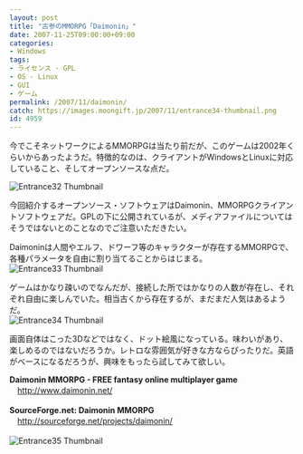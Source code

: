 ```yaml
---
layout: post
title: "古参のMMORPG「Daimonin」"
date: 2007-11-25T09:00:00+09:00
categories:
- Windows
tags: 
- ライセンス - GPL
- OS - Linux
- GUI
- ゲーム
permalink: /2007/11/daimonin/
catch: https://images.moongift.jp/2007/11/entrance34-thumbnail.png
id: 4959
---
```

今でこそネットワークによるMMORPGは当たり前だが、このゲームは2002年くらいからあったようだ。特徴的なのは、クライアントがWindowsとLinuxに対応していること、そしてオープンソースな点だ。   
  
 ![Entrance32 Thumbnail](https://images.moongift.jp/2007/11/entrance32-thumbnail.png)  
  
今回紹介するオープンソース・ソフトウェアはDaimonin、MMORPGクライアントソフトウェアだ。GPLの下に公開されているが、メディアファイルについてはそうではないとのことなのでご注意いただきたい。   
<!--more-->  
Daimoninは人間やエルフ、ドワーフ等のキャラクターが存在するMMORPGで、各種パラメータを自由に割り当てることからはじまる。   
 ![Entrance33 Thumbnail](https://images.moongift.jp/2007/11/entrance33-thumbnail.png)  
  
ゲームはかなり疎いのでなんだが、接続した所ではかなりの人数が存在し、それぞれ自由に楽しんでいた。相当古くから存在するが、まだまだ人気はあるようだ。   
 ![Entrance34 Thumbnail](https://images.moongift.jp/2007/11/entrance34-thumbnail.png)  
  
画面自体はこった3Dなどではなく、ドット絵風になっている。味わいがあり、楽しめるのではないだろうか。レトロな雰囲気が好きな方ならぴったりだ。英語がベースになるだろうが、興味をもったら試してみて欲しい。   
  
**Daimonin MMORPG - FREE fantasy online multiplayer game**   
　[http://www.daimonin.net/   
](http://www.daimonin.net/)  
**SourceForge.net: Daimonin MMORPG**   
　[http://sourceforge.net/projects/daimonin/   
](http://sourceforge.net/projects/daimonin/)  
 ![Entrance35 Thumbnail](https://images.moongift.jp/2007/11/entrance35-thumbnail.png)

